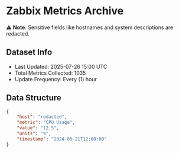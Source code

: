 # Zabbix Metrics Archive

⚠️ **Note**: Sensitive fields like hostnames and system descriptions are redacted.

## Dataset Info
- Last Updated: 2025-07-26 15:00 UTC
- Total Metrics Collected: 1035
- Update Frequency: Every (1) hour

## Data Structure
```json
{
    "host": "redacted",
    "metric": "CPU Usage",
    "value": "12.5",
    "units": "%",
    "timestamp": "2024-05-21T12:00:00"
}
```
